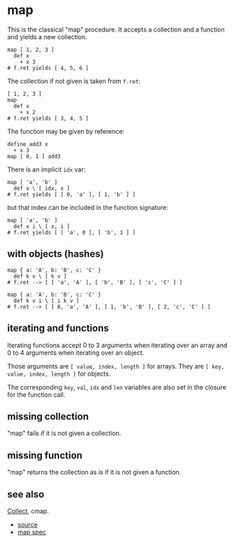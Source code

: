 
# map

This is the classical "map" procedure. It accepts a collection
and a function and yields a new collection.

```
map [ 1, 2, 3 ]
  def x
    + x 3
# f.ret yields [ 4, 5, 6 ]
```

The collection if not given is taken from `f.ret`:
```
[ 1, 2, 3 ]
map
  def x
    + x 2
# f.ret yields [ 3, 4, 5 ]
```

The function may be given by reference:
```
define add3 x
  + x 3
map [ 0, 1 ] add3
```

There is an implicit `idx` var:
```
map [ 'a', 'b' ]
  def x \ [ idx, x ]
# f.ret yields [ [ 0, 'a' ], [ 1, 'b' ] ]
```
but that index can be included in the function signature:
```
map [ 'a', 'b' ]
  def x i \ [ x, i ]
# f.ret yields [ [ 'a', 0 ], [ 'b', 1 ] ]
```

## with objects (hashes)

```
map { a: 'A', b: 'B', c: 'C' }
  def k v \ [ k v ]
# f.ret --> [ [ 'a', 'A' ], [ 'b', 'B' ], [ 'c', 'C' ] ]

map { a: 'A', b: 'B', c: 'C' }
  def k v i \ [ i k v ]
# f.ret --> [ [ 0, 'a', 'A' ], [ 1, 'b', 'B' ], [ 2, 'c', 'C' ] ]
```

## iterating and functions

Iterating functions accept 0 to 3 arguments when iterating over an
array and 0 to 4 arguments when iterating over an object.

Those arguments are `[ value, index, length ]` for arrays.
They are `[ key, value, index, length ]` for objects.

The corresponding `key`, `val`, `idx` and `len` variables are also
set in the closure for the function call.

## missing collection

"map" fails if it is not given a collection.

## missing function

"map" returns the collection as is if it is not given a function.

## see also

[Collect](collect.md), cmap.


* [source](https://github.com/floraison/flor/tree/master/lib/flor/pcore/map.rb)
* [map spec](https://github.com/floraison/flor/tree/master/spec/pcore/map_spec.rb)

